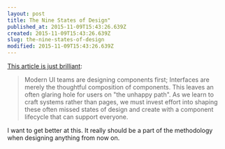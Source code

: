 ```yaml
---
layout: post
title: The Nine States of Design"
published_at: 2015-11-09T15:43:26.639Z
created: 2015-11-09T15:43:26.639Z
slug: the-nine-states-of-design
modified: 2015-11-09T15:43:26.639Z
---
```

[This article is just brilliant](https://medium.com/swlh/the-nine-states-of-design-5bfe9b3d6d85):

> Modern UI teams are designing components first; Interfaces are merely the thoughtful composition of components. This leaves an often glaring hole for users on "the unhappy path". As we learn to craft systems rather than pages, we must invest effort into shaping these often missed states of design and create with a component lifecycle that can support everyone.

I want to get better at this. It really should be a part of the methodology when designing anything from now on.
